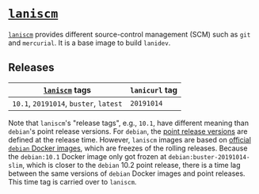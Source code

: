 # [`laniscm`][1]

[`laniscm`][1] provides different source-control management (SCM) such
as `git` and `mercurial`.
It is a base image to build `lanidev`.

## Releases

[`laniscm`][1] tags | `lanicurl` tag
--- | ---
`10.1`, `20191014`, `buster`, `latest` | `20191014`

Note that `laniscm`'s "release tags", e.g., `10.1`, have different
meaning than `debian`'s point release versions.
For `debian`, the
[point release versions](https://wiki.debian.org/DebianReleases/PointReleases)
are defined at the release time.
However, `laniscm` images are based on
[official `debian` Docker images](https://hub.docker.com/_/debian),
which are freezes of the rolling releases.
Because the `debian:10.1` Docker image only got frozen at
`debian:buster-20191014-slim`, which is closer to the `debian` 10.2
point release, there is a time lag between the same versions of
`debian` Docker images and point releases.
This time tag is carried over to `laniscm`.

[1]: https://hub.docker.com/repository/docker/l6acon/laniscm
